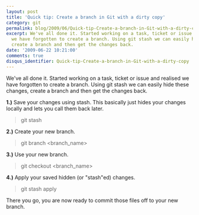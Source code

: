 ```yaml
---
layout: post
title: 'Quick tip: Create a branch in Git with a dirty copy'
category: git
permalink: blog/2009/06/Quick-tip-Create-a-branch-in-Git-with-a-dirty-copy
excerpt: We've all done it. Started working on a task, ticket or issue and realised
  we have forgotten to create a branch. Using git stash we can easily hide these changes,
  create a branch and then get the changes back.
date: '2009-06-22 10:21:00'
comments: true
disqus_identifier: Quick-tip-Create-a-branch-in-Git-with-a-dirty-copy
---
```


We've all done it. Started working on a task, ticket or issue and realised we have forgotten to create a branch. Using git stash we can easily hide these changes, create a branch and then get the changes back.

**1.)** Save your changes using stash. This basically just hides your changes locally and lets you call them back later.

> git stash

**2.)** Create your new branch.

> git branch <branch\_name>

**3.)** Use your new branch.

> git checkout <branch\_name>

**4.)** Apply your saved hidden (or "stash"ed) changes.

> git stash apply

There you go, you are now ready to commit those files off to your new branch.

